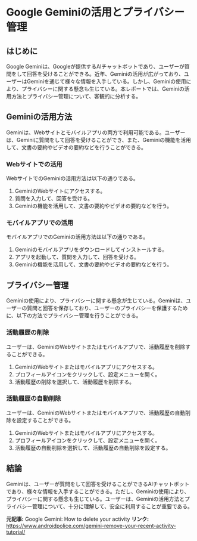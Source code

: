 # Google Geminiの活用とプライバシー管理
## はじめに
Google Geminiは、Googleが提供するAIチャットボットであり、ユーザーが質問をして回答を受けることができる。近年、Geminiの活用が広がっており、ユーザーはGeminiを通じて様々な情報を入手している。しかし、Geminiの使用により、プライバシーに関する懸念も生じている。本レポートでは、Geminiの活用方法とプライバシー管理について、客観的に分析する。
## Geminiの活用方法
Geminiは、Webサイトとモバイルアプリの両方で利用可能である。ユーザーは、Geminiに質問をして回答を受けることができ、また、Geminiの機能を活用して、文書の要約やビデオの要約などを行うことができる。
### Webサイトでの活用
WebサイトでのGeminiの活用方法は以下の通りである。
1. GeminiのWebサイトにアクセスする。
2. 質問を入力して、回答を受ける。
3. Geminiの機能を活用して、文書の要約やビデオの要約などを行う。
### モバイルアプリでの活用
モバイルアプリでのGeminiの活用方法は以下の通りである。
1. Geminiのモバイルアプリをダウンロードしてインストールする。
2. アプリを起動して、質問を入力して、回答を受ける。
3. Geminiの機能を活用して、文書の要約やビデオの要約などを行う。
## プライバシー管理
Geminiの使用により、プライバシーに関する懸念が生じている。Geminiは、ユーザーの質問と回答を保存しており、ユーザーのプライバシーを保護するために、以下の方法でプライバシー管理を行うことができる。
### 活動履歴の削除
ユーザーは、GeminiのWebサイトまたはモバイルアプリで、活動履歴を削除することができる。
1. GeminiのWebサイトまたはモバイルアプリにアクセスする。
2. プロフィールアイコンをクリックして、設定メニューを開く。
3. 活動履歴の削除を選択して、活動履歴を削除する。
### 活動履歴の自動削除
ユーザーは、GeminiのWebサイトまたはモバイルアプリで、活動履歴の自動削除を設定することができる。
1. GeminiのWebサイトまたはモバイルアプリにアクセスする。
2. プロフィールアイコンをクリックして、設定メニューを開く。
3. 活動履歴の自動削除を選択して、活動履歴の自動削除を設定する。
## 結論
Geminiは、ユーザーが質問をして回答を受けることができるAIチャットボットであり、様々な情報を入手することができる。ただし、Geminiの使用により、プライバシーに関する懸念も生じている。ユーザーは、Geminiの活用方法とプライバシー管理について、十分に理解して、安全に利用することが重要である。

**元記事:** Google Gemini: How to delete your activity
**リンク:** https://www.androidpolice.com/gemini-remove-your-recent-activity-tutorial/
